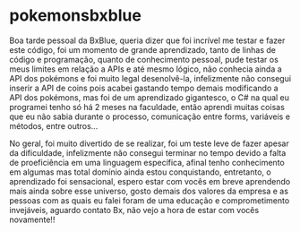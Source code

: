 # pokemonsbxblue


Boa tarde pessoal da BxBlue, queria dizer que foi incrível me testar e fazer este código, foi um momento de grande aprendizado, tanto de linhas de código e programação, quanto de conhecimento pessoal, pude testar os meus limites em relação a APIs e até mesmo lógico, não conhecia ainda a API dos pokémons e foi muito legal desenolvê-la, infelizmente não consegui inserir a API de coins pois acabei gastando tempo demais modificando a API dos pokémons, mas foi de um aprendizado gigantesco, o C# na qual eu programei tenho só há 2 meses na faculdade, então aprendi muitas coisas que eu não sabia durante o processo, comunicação entre forms, variáveis e métodos, entre outros...

No geral, foi muito divertido de se realizar, foi um teste leve de fazer apesar da dificuldade, infelizmente não consegui terminar no tempo devido a falta de proeficiência em uma linguagem específica, afinal tenho conhecimento em algumas mas total domínio ainda estou conquistando, entretanto, o aprendizado foi sensacional, espero estar com vocês em breve aprendendo mais ainda sobre esse universo, gosto demais dos valores da empresa e as pessoas com as quais eu falei foram de uma educação e comprometimento invejáveis, aguardo contato Bx, não vejo a hora de estar com vocês novamente!!
